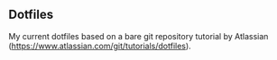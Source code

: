 ## Dotfiles

My current dotfiles based on a bare git repository tutorial by Atlassian (https://www.atlassian.com/git/tutorials/dotfiles).
